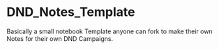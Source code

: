 # DND_Notes_Template

Basically a small notebook Template anyone can fork to make their own Notes for their own DND Campaigns.
